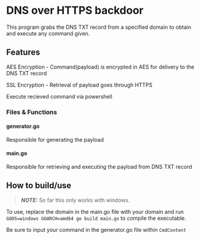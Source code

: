 # DNS over HTTPS backdoor

This program grabs the DNS TXT record from a specified domain to obtain and execute any command given.

## Features
AES Encryption - Command(payload) is encrypted in AES for delivery to the DNS TXT record

SSL Encryption - Retrieval of payload goes through HTTPS

Execute recieved command via powershell

### Files & Functions

#### generator.go
Responsible for generating the payload


#### main.go
Responsible for retrieving and executing the payload from DNS TXT record



## How to build/use

>**_NOTE:_** So far this only works with windows.

To use, replace the domain in the main.go file with your domain and run 
`GOOS=windows GOARCH=amd64 go build main.go`
to compile the executable.

Be sure to input your command in the generator.go file within `CmdContent`



